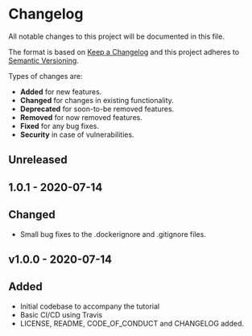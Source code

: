 # Changelog

All notable changes to this project will be documented in this file.

The format is based on [Keep a Changelog](http://keepachangelog.com/en/1.0.0/)
and this project adheres to [Semantic Versioning](http://semver.org/spec/v2.0.0.html).

Types of changes are:

* **Added** for new features.
* **Changed** for changes in existing functionality.
* **Deprecated** for soon-to-be removed features.
* **Removed** for now removed features.
* **Fixed** for any bug fixes.
* **Security** in case of vulnerabilities.

## Unreleased

## 1.0.1 - 2020-07-14

## Changed

* Small bug fixes to the .dockerignore and .gitignore files.

## v1.0.0 - 2020-07-14

## Added

* Initial codebase to accompany the tutorial
* Basic CI/CD using Travis
* LICENSE, README, CODE_OF_CONDUCT and CHANGELOG added.
